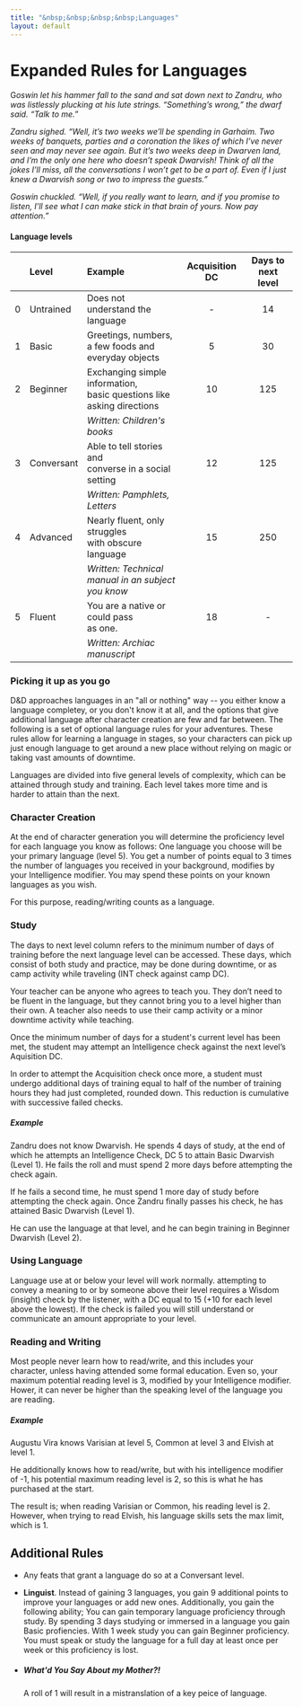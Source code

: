 ```yaml
---
title: "&nbsp;&nbsp;&nbsp;&nbsp;Languages"
layout: default
---
```



# Expanded Rules for Languages
G*oswin let his hammer fall to the sand and sat down next to Zandru, who was listlessly plucking at his lute strings. “Something’s wrong,” the dwarf said. “Talk to me.”*

*Zandru sighed. “Well, it’s two weeks we’ll be spending in Garhaim. Two weeks of banquets, parties and a coronation the likes of which I’ve never seen and may never see again. But it’s two weeks deep in Dwarven land, and I’m the only one here who doesn’t speak Dwarvish! Think of all the jokes I’ll miss, all the conversations I won’t get to be a part of. Even if I just knew a Dwarvish song or two to impress the guests.”*

*Goswin chuckled. “Well, if you really want to learn, and if you promise to listen, I’ll see what I can make stick in that brain of yours. Now pay attention.”*

<div class="block classTable halfClassTable frame" markdown="1">

#### Language levels
|   | Level | Example | Acquisition DC | Days to next level |
|:-:|:------|:--------|:--------------:|:------------------:|
| 0 | Untrained  | Does not understand the language | - | 14
| 1 | Basic  | Greetings, numbers, a few foods and<br/> everyday objects | 5 | 30
| 2 | Beginner | Exchanging simple information,<br/>basic questions like asking directions  | 10 | 125
| | | *Written: Children's books* | | |
| 3 | Conversant | Able to tell stories and<br/>converse in a social setting | 12 | 125
| | | *Written: Pamphlets, Letters* | | |
| 4 | Advanced | Nearly fluent, only struggles<br/>with obscure language | 15 | 250
| | | *Written: Technical manual in an subject<br/>you know* | | |
| 5 | Fluent | You are a native or could pass<br/>as one. | 18 | -
| | | *Written: Archiac manuscript* | | |

</div>

### Picking it up as you go
D&D approaches languages in an "all or nothing" way -- you either know a language completey, or you don't know it at all, and the options that give additional language after character creation are few and far between. The following is a set of optional language rules for your adventures. These rules allow for learning a language in stages, so your characters can pick up just enough language to get around a new place without relying on magic or taking vast amounts of downtime.

Languages are divided into five general levels of complexity, which can be attained through study and training. Each level takes more time and is harder to attain than the next.


### Character Creation
At the end of character generation you will determine the proficiency level for each language you know as follows: One language you choose will be your primary language (level 5). You get a number of points equal to 3 times the number of languages you received in your background, modifies by your Intelligence modifier. You may spend these points on your known languages as you wish.

For this purpose, reading/writing counts as a language.

### Study
The days to next level column refers to the minimum number of days of training before the next language level can be accessed. These days, which consist of both study and practice, may be done during downtime, or as camp activity while traveling (INT check against camp DC).

Your teacher can be anyone who agrees to teach you. They don’t need to be fluent in the language, but they cannot bring you to a level higher than their own. A teacher also needs to use their camp activity or a minor downtime activity while teaching.




Once the minimum number of days for a student's current level has been met, the student may attempt an Intelligence check against the next level’s Aquisition DC.

In order to attempt the Acquisition check once more, a student must undergo additional days of training equal to half of the number of training hours they had just completed, rounded down. This reduction is cumulative with successive failed checks.

<div class="descriptive" markdown="1">

##### Example
Zandru does not know Dwarvish. He spends 4 days of study, at the end of which he attempts an Intelligence Check, DC 5 to attain Basic Dwarvish (Level 1). He fails the roll and must spend 2 more days before attempting the check again.

If he fails a second time, he must spend 1 more day of study before attempting the check again. Once Zandru finally passes his check, he has attained Basic Dwarvish (Level 1).

He can use the language at that level, and he can begin training in Beginner Dwarvish (Level 2).



</div>





### Using Language
Language use at or below your level will work normally. attempting to convey a meaning to or by someone above their level requires a Wisdom (insight) check by the listener, with a DC equal to 15 (+10 for each level above the lowest). If the check is failed you will still understand or communicate an amount appropriate to your level.

### Reading and Writing
Most people never learn how to read/write, and this includes your character, unless having attended some formal education. Even so, your maximum potential reading level is 3, modified by your Intelligence modifier. Hower, it can never be higher than the speaking level of the language you are reading.

<div class="descriptive" markdown="1">

##### Example
Augustu Vira knows Varisian at level 5, Common at level 3 and Elvish at level 1.

He additionally knows how to read/write, but with his intelligence modifier of -1, his potential maximum reading level is 2, so this is what he has purchased at the start.

The result is; when reading Varisian or Common, his reading level is 2. However, when trying to read Elvish, his language skills sets the max limit, which is 1.


</div>

## Additional Rules

<div class="columnsthree">

- Any feats that grant a language do so at a Conversant level.

- **Linguist**. Instead of gaining 3 languages, you gain 9 additional points to improve your languages or add new ones. Additionally, you gain the following ability; You can gain temporary language proficiency through study. By spending 3 days studying or immersed in a language you gain Basic profiencies. With 1 week study you can gain Beginner proficiency. You must speak or study the language for a full day at least once per week or this proficiency is lost.

- ##### What'd You Say About my Mother?!
    A roll of 1 will result in a mistranslation of a key peice of language.

</div>




